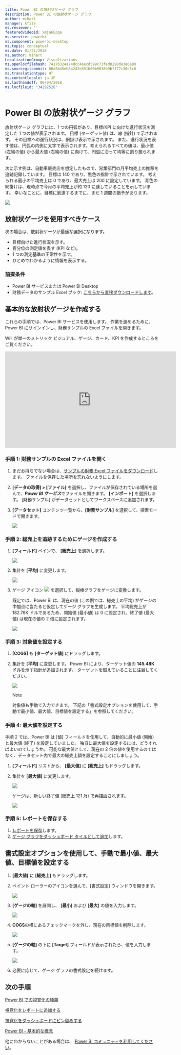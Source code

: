 ```yaml
---
title: Power BI の放射状ゲージ グラフ
description: Power BI の放射状ゲージ グラフ
author: mihart
manager: kfile
ms.reviewer: ''
featuredvideoid: xmja6Epqa
ms.service: powerbi
ms.component: powerbi-desktop
ms.topic: conceptual
ms.date: 01/21/2018
ms.author: mihart
LocalizationGroup: Visualizations
ms.openlocfilehash: 7417b324a74dcc4aecd599c73fed0298de3e6a89
ms.sourcegitcommit: 80d6b45eb84243e801b60b9038b9bff77c30d5c8
ms.translationtype: HT
ms.contentlocale: ja-JP
ms.lasthandoff: 06/04/2018
ms.locfileid: "34292526"
---
```

# <a name="radial-gauge-charts-in-power-bi"></a>Power BI の放射状ゲージ グラフ
放射状ゲージ グラフには、1 つの円弧があり、目標/KPI に向けた進行状況を測定した 1 つの値が表示されます。  目標 (ターゲット値) は、線 (指針) で示されます。 その目標への進行状況は、網掛け表示で示されます。  また、進行状況を表す値は、円弧の内側に太字で表示されます。考えられるすべての値は、最小値 (左端の値) から最大値 (右端の値) に向けて、円弧に沿って均等に割り振られます。

次に示す例は、自動車販売店を想定したもので、営業部門の月平均売上の推移を追跡記録しています。 目標は 140 であり、黒色の指針で示されています。  考えられる最小の平均売上は 0 であり、最大売上は 200 に設定しています。  青色の網掛けは、現時点で今月の平均売上が約 120 に達していることを示しています。 幸いなことに、目標に到達するまでに、まだ 1 週間の猶予があります。

![](media/power-bi-visualization-radial-gauge-charts/gauge_m.png)

## <a name="when-to-use-a-radial-gauge"></a>放射状ゲージを使用すべきケース
次の場合は、放射状ゲージが最適な選択になります。

* 目標向けた進行状況を示す。
* 百分位の測定値を表す (KPI など)。
* 1 つの測定基準の正常性を示す。
* ひとめでわかるように情報を表示する。

### <a name="prerequisites"></a>前提条件
 - Power BI サービスまたは Power BI Desktop
 - 財務データのサンプル Excel ブック: [こちらから直接ダウンロードします](http://go.microsoft.com/fwlink/?LinkID=521962)。

## <a name="create-a-basic-radial-gauge"></a>基本的な放射状ゲージを作成する
これらの手順では、Power BI サービスを使用します。 作業を進めるために、Power BI にサインインし、財務サンプルの Excel ファイルを開きます。  

Will が単一のメトリック ビジュアル、ゲージ、カード、KPI を作成するところをご覧ください。

<iframe width="560" height="315" src="https://www.youtube.com/embed/xmja6EpqaO0?list=PL1N57mwBHtN0JFoKSR0n-tBkUJHeMP2cP" frameborder="0" allowfullscreen></iframe>

### <a name="step-1-open-the-financial-sample-excel-file"></a>手順 1: 財務サンプルの Excel ファイルを開く
1. まだお持ちでない場合は、[サンプルの財務 Excel ファイルをダウンロード](sample-financial-download.md)します。 ファイルを保存した場所を忘れないようにします。

2. **[データの取得] \> [ファイル]** を選択し、ファイルが保存されている場所を選んで、***Power BI サービス***でファイルを開きます。 **[インポート]** を選択します。 [財務サンプル] がデータセットとしてワークスペースに追加されます。

3. **[データセット]** コンテンツ一覧から、**[財務サンプル]** を選択して、探索モードで開きます。

    ![](media/power-bi-visualization-radial-gauge-charts/power-bi-dataset.png)

### <a name="step-2-create-a-gauge-to-track-gross-sales"></a>手順 2: 総売上を追跡するためにゲージを作成する
1. **[フィールド]** ペインで、 **[総売上]** を選択します。
   
   ![](media/power-bi-visualization-radial-gauge-charts/grosssalesvalue_new.png)
2. 集計を **[平均]** に変更します。
   
   ![](media/power-bi-visualization-radial-gauge-charts/changetoaverage_new.png)
3. ゲージ アイコン ![](media/power-bi-visualization-radial-gauge-charts/gaugeicon_new.png) を選択して、縦棒グラフをゲージに変換します。
   
   既定では、Power BI は、現在の値 (この例では、総売上の平均) がゲージの中間点に当たると仮定してゲージ グラフを生成します。 平均総売上が 182.76K ドルであるため、開始値 (最小値) は 0 に設定され、終了値 (最大値) は現在の値の 2 倍に設定されます。
   
   ![](media/power-bi-visualization-radial-gauge-charts/gauge_no_target.png)

### <a name="step-3-set-a-target-value"></a>手順 3: 対象値を設定する
1. **[COGS]** も **[ターゲット値]** にドラッグします。
2. 集計を **[平均]** に変更します。
   Power BI により、ターゲット値の **145.48K ドル**を示す指針が追加されます。 ターゲットを超えていることに注目してください。
   
   ![](media/power-bi-visualization-radial-gauge-charts/gaugeinprogress_new.png)
   
   > [!NOTE]
   > 対象値も手動で入力できます。  下記の「書式設定オプションを使用して、手動で最小値、最大値、目標値を設定する」を参照してください。
   > 
   > 

### <a name="step-4-set-a-maximum-value"></a>手順 4: 最大値を設定する
手順 2 では、Power BI は [値] フィールドを使用して、自動的に最小値 (開始) と最大値 (終了) を設定していました。  独自に最大値を設定するには、どうすればよいのでしょうか。  可能な最大値として、現在の 2 倍の値を使用するのではなく、データセット内で最大の総売上額を設定することにしましょう。 

1. **[フィールド]** リストから、 **[最大値]** に **[総売上]** もドラッグします。
2. 集計を **[最大値]** に変更します。
   
   ![](media/power-bi-visualization-radial-gauge-charts/setmaximum_new.png)
   
   ゲージは、新しい終了値 (総売上 121 万) で再描画されます。
   
   ![](media/power-bi-visualization-radial-gauge-charts/power-bi-final-gauge.png)

### <a name="step-5-save-your-report"></a>手順 5: レポートを保存する
1. [レポートを保存](service-report-save.md)します。
2. [ゲージ グラフをダッシュボード タイルとして追加](service-dashboard-tiles.md)します。 

## <a name="use-formatting-options-to-manually-set-minimum-maximum-and-target-values"></a>書式設定オプションを使用して、手動で最小値、最大値、目標値を設定する
1. **[最大値]** に **[総売上]** もドラッグします。
2. ペイント ローラーのアイコンを選んで、[書式設定] ウィンドウを開きます。
   
   ![](media/power-bi-visualization-radial-gauge-charts/power-bi-roller.png)
3. **[ゲージの軸]** を展開し、 **[最小]** および **[最大]** の値を入力します。
   
    ![](media/power-bi-visualization-radial-gauge-charts/power-bi-gauge-axis.png)
4. **COGS**の横にあるチェックマークを外し、現在の目標値を削除します。
   
    ![](media/power-bi-visualization-radial-gauge-charts/pbi_remove_target.png)
5. **[ゲージの軸]** の下に **[Target]** フィールドが表示されたら、値を入力します。
   
    ![](media/power-bi-visualization-radial-gauge-charts/power-bi-gauge-target.png)
6. 必要に応じて、ゲージ グラフの書式設定を続けます。

## <a name="next-steps"></a>次の手順
[Power BI での視覚化の種類](power-bi-visualization-types-for-reports-and-q-and-a.md)

[視覚化をレポートに追加する](power-bi-report-add-visualizations-i.md)

[視覚化をダッシュボードにピン留めする](service-dashboard-pin-tile-from-report.md)

[Power BI - 基本的な概念](service-basic-concepts.md)

他にわからないことがある場合は、 [Power BI コミュニティを利用してください](http://community.powerbi.com/)。

